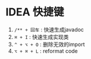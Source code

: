 # IDEA 快捷键

1. `/** + 回车` : 快速生成javadoc
2. `⌘ + I` : 快速生成实现类
3. `^ + ⌥ + O` : 删除无效的import
4. `⌥ + ⌘ + L` : reformat code